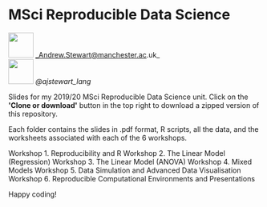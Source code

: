 # MSci Reproducible Data Science
 
 <img src="https://icon-library.net/images/email-icon-for-business-card/email-icon-for-business-card-25.jpg" width="50"> _Andrew.Stewart@manchester.ac.uk_ <br>
<img src="https://seeklogo.com/images/T/twitter-logo-C591CF37A1-seeklogo.com.png" width="50"> _@ajstewart_lang_ <br>

Slides for my 2019/20 MSci Reproducible Data Science unit.  Click on the __'Clone or download'__ button in the top right to download a zipped version of this repository.

Each folder contains the slides in .pdf format, R scripts, all the data, and the worksheets associated with each of the 6 workshops.

Workshop 1. Reproducibility and R
Workshop 2. The Linear Model (Regression) 
Workshop 3. The Linear Model (ANOVA)
Workshop 4. Mixed Models
Workshop 5. Data Simulation and Advanced Data Visualisation
Workshop 6. Reproducible Computational Environments and Presentations

Happy coding!
